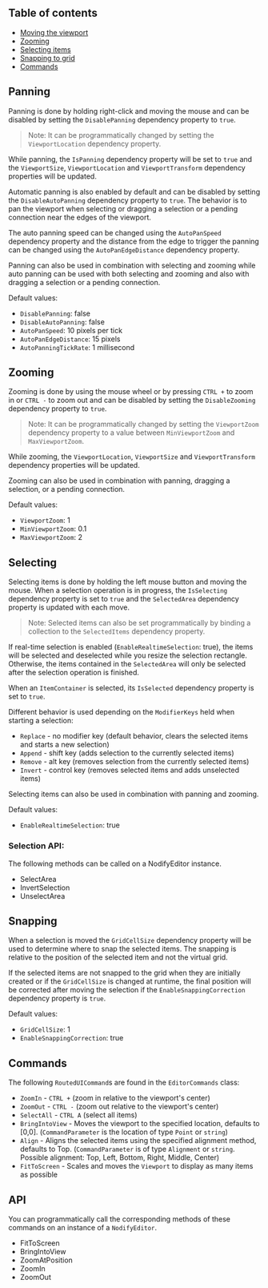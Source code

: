## Table of contents
* [Moving the viewport](#panning)
* [Zooming](#zooming)
* [Selecting items](#selecting)
* [Snapping to grid](#snapping)
* [Commands](#commands)

## Panning

Panning is done by holding right-click and moving the mouse and can be disabled by setting the ```DisablePanning``` dependency property to ```true```.
> Note: It can be programmatically changed by setting the ```ViewportLocation``` dependency property.

While panning, the ```IsPanning``` dependency property will be set to ```true``` and the ```ViewportSize```, ```ViewportLocation``` and ```ViewportTransform``` dependency properties will be updated.

Automatic panning is also enabled by default and can be disabled by setting the ```DisableAutoPanning``` dependency property to ```true```. The behavior is to pan the viewport when selecting or dragging a selection or a pending connection near the edges of the viewport. 

The auto panning speed can be changed using the ```AutoPanSpeed``` dependency property and the distance from the edge to trigger the panning can be changed using the ```AutoPanEdgeDistance``` dependency property.

Panning can also be used in combination with selecting and zooming while auto panning can be used with both selecting and zooming and also with dragging a selection or a pending connection.

Default values: 

* ```DisablePanning```: false
* ```DisableAutoPanning```: false
* ```AutoPanSpeed```: 10 pixels per tick
* ```AutoPanEdgeDistance```: 15 pixels
* ```AutoPanningTickRate```: 1 millisecond

## Zooming 

Zooming is done by using the mouse wheel or by pressing ```CTRL +``` to zoom in or ```CTRL -``` to zoom out and can be disabled by setting the ```DisableZooming``` dependency property to ```true```. 
> Note: It can be programmatically changed by setting the ```ViewportZoom``` dependency property to a value between ```MinViewportZoom``` and ```MaxViewportZoom```.

While zooming, the ```ViewportLocation```, ```ViewportSize``` and ```ViewportTransform``` dependency properties will be updated.

Zooming can also be used in combination with panning, dragging a selection, or a pending connection. 

Default values:
* ```ViewportZoom```: 1
* ```MinViewportZoom```: 0.1
* ```MaxViewportZoom```: 2

## Selecting

Selecting items is done by holding the left mouse button and moving the mouse. When a selection operation is in progress, the ```IsSelecting``` dependency property is set to ```true``` and the ```SelectedArea``` dependency property is updated with each move.
> Note: Selected items can also be set programmatically by binding a collection to the ```SelectedItems``` dependency property.

If real-time selection is enabled (```EnableRealtimeSelection```: true), the items will be selected and deselected while you resize the selection rectangle. Otherwise, the items contained in the ```SelectedArea``` will only be selected after the selection operation is finished.

When an ```ItemContainer``` is selected, its ```IsSelected``` dependency property is set to ```true```.

Different behavior is used depending on the ```ModifierKeys``` held when starting a selection:
* ```Replace``` - no modifier key (default behavior, clears the selected items and starts a new selection)
* ```Append``` - shift key (adds selection to the currently selected items)
* ```Remove``` - alt key (removes selection from the currently selected items)
* ```Invert``` - control key (removes selected items and adds unselected items)

Selecting items can also be used in combination with panning and zooming. 

Default values:
* ```EnableRealtimeSelection```: true

### Selection API:

The following methods can be called on a NodifyEditor instance.

* SelectArea
* InvertSelection
* UnselectArea

## Snapping

When a selection is moved the ```GridCellSize``` dependency property will be used to determine where to snap the selected items.
The snapping is relative to the position of the selected item and not the virtual grid.

If the selected items are not snapped to the grid when they are initially created or if the ```GridCellSize``` is changed at runtime, the final position will be corrected after moving the selection if the ```EnableSnappingCorrection``` dependency property is ```true```.

Default values:
* ```GridCellSize```: 1
* ```EnableSnappingCorrection```: true

## Commands

The following ```RoutedUICommand```s are found in the ```EditorCommands``` class:
* ```ZoomIn``` - ```CTRL +``` (zoom in relative to the viewport's center)
* ```ZoomOut``` - ```CTRL -``` (zoom out relative to the viewport's center)
* ```SelectAll``` - ```CTRL A``` (select all items)
* ```BringIntoView``` - Moves the viewport to the specified location, defaults to [0,0]. (```CommandParameter``` is the location of type ```Point``` or ```string```)
* ```Align``` - Aligns the selected items using the specified alignment method, defaults to Top. (```CommandParameter``` is of type ```Alignment``` or ```string```. Possible alignment: Top, Left, Bottom, Right, Middle, Center)
* ```FitToScreen``` - Scales and moves the `Viewport` to display as many items as possible
 
## API

You can programmatically call the corresponding methods of these commands on an instance of a `NodifyEditor`. 

* FitToScreen
* BringIntoView
* ZoomAtPosition
* ZoomIn
* ZoomOut
